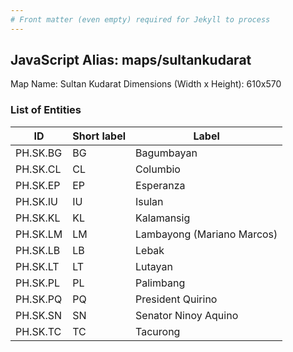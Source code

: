 ```yaml
---
# Front matter (even empty) required for Jekyll to process
---
```


## JavaScript Alias: maps/sultankudarat

Map Name: Sultan Kudarat
Dimensions (Width x Height): 610x570





### List of Entities

ID | Short label | Label
---|---|---|
PH.SK.BG | BG | Bagumbayan
PH.SK.CL | CL | Columbio
PH.SK.EP | EP | Esperanza
PH.SK.IU | IU | Isulan
PH.SK.KL | KL | Kalamansig
PH.SK.LM | LM | Lambayong (Mariano Marcos)
PH.SK.LB | LB | Lebak
PH.SK.LT | LT | Lutayan
PH.SK.PL | PL | Palimbang
PH.SK.PQ | PQ | President Quirino
PH.SK.SN | SN | Senator Ninoy Aquino
PH.SK.TC | TC | Tacurong